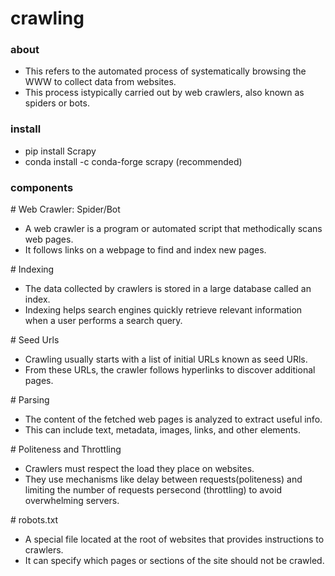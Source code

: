 # crawling

### about

- This refers to the automated process of systematically browsing the WWW to collect data from websites.
- This process istypically carried out by web crawlers, also known as spiders or bots.

### install

- pip install Scrapy
- conda install -c conda-forge scrapy (recommended)
 
### components

\# Web Crawler: Spider/Bot

- A web crawler is a program or automated script that methodically scans web pages.
- It follows links on a webpage to find and index new pages.

\# Indexing

- The data collected by crawlers is stored in a large database called an index.
- Indexing helps search engines quickly retrieve relevant information when a user performs a search query.

\# Seed Urls

- Crawling usually starts with a list of initial URLs known as seed URls.
- From these URLs, the crawler follows hyperlinks to discover additional pages.

\# Parsing

- The content of the fetched web pages is analyzed to extract useful info.
- This can include text, metadata, images, links, and other elements.

\# Politeness and Throttling

- Crawlers must respect the load they place on websites.
- They use mechanisms like delay between requests(politeness) and limiting the number of requests persecond (throttling) to avoid overwhelming servers.

\# robots.txt

- A special file located at the root of websites that provides instructions to crawlers.
- It can specify which pages or sections of the site should not be crawled.